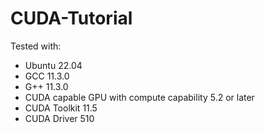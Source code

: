 # CUDA-Tutorial

Tested with:

* Ubuntu 22.04
* GCC 11.3.0
* G++ 11.3.0
* CUDA capable GPU with compute capability 5.2 or later
* CUDA Toolkit 11.5
* CUDA Driver 510
